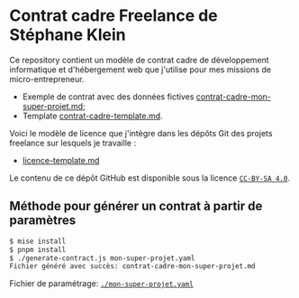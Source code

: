 # Contrat cadre Freelance de Stéphane Klein

Ce repository contient un modèle de contrat cadre de développement informatique et d'hébergement web que j'utilise pour mes missions de micro-entrepreneur.

- Exemple de contrat avec des données fictives [contrat-cadre-mon-super-projet.md](./contrat-cadre-mon-super-projet.md);
- Template [contrat-cadre-template.md](./contrat-cadre-template.md).

Voici le modèle de licence que j'intègre dans les dépôts Git des projets freelance sur lesquels je travaille :

- [licence-template.md](./licence-template.md)

Le contenu de ce dépôt GitHub est disponible sous la licence [`CC-BY-SA 4.0`](https://creativecommons.org/licenses/by-sa/4.0/deed.fr).

## Méthode pour générer un contrat à partir de paramètres

```sh
$ mise install
$ pnpm install
$ ./generate-contract.js mon-super-projet.yaml
Fichier généré avec succès: contrat-cadre-mon-super-projet.md
```

Fichier de paramétrage: [`./mon-super-projet.yaml`](./mon-super-projet.yaml)
